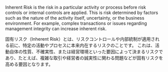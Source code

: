Inherent Risk is the risk in a particular activity or process before risk controls or internal controls are applied.
This is risk determined by factors such as the nature of the activity itself, uncertainty, or the business environment. For example, complex transactions or issues regarding management integrity can increase inherent risk.

固有リスク（Inherent Risk）とは、リスクコントロールや内部統制が適用される前に、特定の活動やプロセスに本来内在するリスクのことです。
これは、活動自体の性質、不確実性、または経営環境といった要因によって決まるリスクであり、たとえば、複雑な取引や経営者の誠実性に関わる問題などが固有リスクを高める要因となります。﻿

